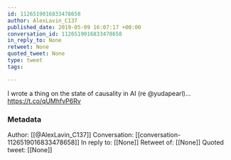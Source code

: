 ```yaml
---
id: 1126519016833478658
author: AlexLavin_C137
published_date: 2019-05-09 16:07:17 +00:00
conversation_id: 1126519016833478658
in_reply_to: None
retweet: None
quoted_tweet: None
type: tweet
tags:

---
```


I wrote a thing on the state of causality in AI (re @yudapearl)...
https://t.co/qUMhfvP6Rv

### Metadata

Author: [[@AlexLavin_C137]]
Conversation: [[conversation-1126519016833478658]]
In reply to: [[None]]
Retweet of: [[None]]
Quoted tweet: [[None]]
